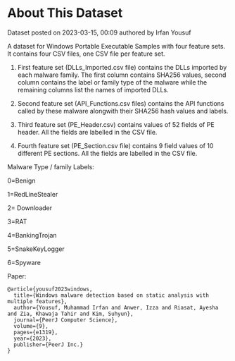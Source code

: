 # About This Dataset

Dataset posted on 2023-03-15, 00:09 authored by Irfan Yousuf

A dataset for Windows Portable Executable Samples with four feature sets. It contains four CSV files, one CSV file per feature set. 

1.  First feature set (DLLs_Imported.csv file) contains the DLLs imported by each malware family. The first column contains SHA256 values, second column contains the label or family type of the malware while the remaining columns list the names of imported DLLs. 

2.  Second feature set (API_Functions.csv files) contains the API functions called by these malware alongwith their SHA256 hash values and labels. 

3.  Third feature set (PE_Header.csv) contains values of 52 fields of PE header. All the fields are labelled in the CSV file. 

4.  Fourth feature set (PE_Section.csv file) contains 9 field values of 10 different PE sections. All the fields are labelled in the CSV file. 



Malware Type / family Labels:

 

0=Benign

1=RedLineStealer

2= Downloader    

3=RAT

4=BankingTrojan

5=SnakeKeyLogger

6=Spyware

Paper:
```
@article{yousuf2023windows,
  title={Windows malware detection based on static analysis with multiple features},
  author={Yousuf, Muhammad Irfan and Anwer, Izza and Riasat, Ayesha and Zia, Khawaja Tahir and Kim, Suhyun},
  journal={PeerJ Computer Science},
  volume={9},
  pages={e1319},
  year={2023},
  publisher={PeerJ Inc.}
}
```